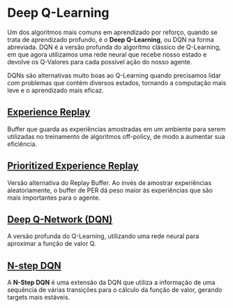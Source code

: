 # Deep Q-Learning

Um dos algoritmos mais comuns em aprendizado por reforço, quando se trata de aprendizado profundo, é o **Deep Q-Learning**, ou DQN na forma abreviada. DQN é a versão profunda do algoritmo clássico de Q-Learning, em que agora utilizamos uma rede neural que recebe nosso estado e devolve os Q-Valores para cada possível ação do nosso agente.

DQNs são alternativas muito boas ao Q-Learning quando precisamos lidar com problemas que contém diversos estados, tornando a computação mais leve e o aprendizado mais eficaz.

## [Experience Replay](Experience%20Replay)

Buffer que guarda as experiências amostradas em um ambiente para serem utilizadas no treinamento de algoritmos off-policy, de modo a aumentar sua eficiência.

## [Prioritized Experience Replay](Prioritized%20Experience%20Replay)

Versão alternativa do Replay Buffer. Ao invés de amostrar experiências aleatoriamente, o buffer de PER dá peso maior às experiências que são mais importantes para o agente.

## [Deep Q-Network (DQN)](Deep%20Q-Network)

A versão profunda do Q-Learning, utilizando uma rede neural para aproximar a função de valor Q.

## [N-step DQN](N-step%20DQN)

A **N-Step DQN** é uma extensão da DQN que utiliza a informação de uma sequência de várias transições para o cálculo da função de valor, gerando targets mais estáveis.
